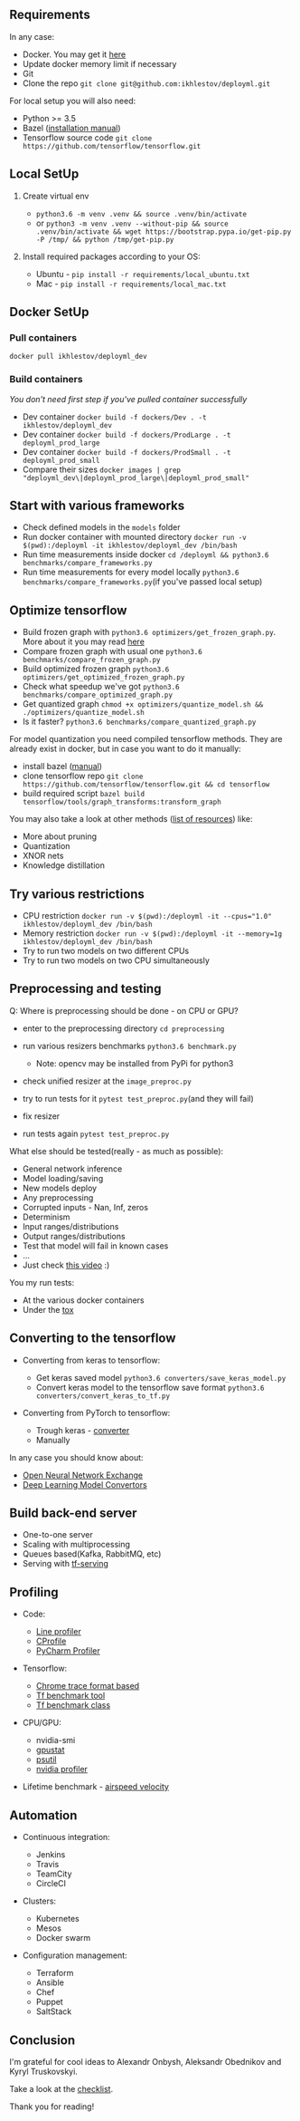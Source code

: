 ## Requirements

In any case:

- Docker. You may get it [here](https://docs.docker.com/install/)
- Update docker memory limit if necessary
- Git
- Clone the repo `git clone git@github.com:ikhlestov/deployml.git`

For local setup you will also need:

- Python >= 3.5
- Bazel ([installation manual](https://docs.bazel.build/versions/master/install.html))
- Tensorflow source code `git clone https://github.com/tensorflow/tensorflow.git`

## Local SetUp

1. Create virtual env
    - `python3.6 -m venv .venv && source .venv/bin/activate`
    - or `python3 -m venv .venv --without-pip && source .venv/bin/activate && wget https://bootstrap.pypa.io/get-pip.py -P /tmp/ && python /tmp/get-pip.py`
2. Install required packages according to your OS:

    - Ubuntu - `pip install -r requirements/local_ubuntu.txt`
    - Mac - `pip install -r requirements/local_mac.txt`

## Docker SetUp

### Pull containers

`docker pull ikhlestov/deployml_dev`

### Build containers

*You don't need first step if you've pulled container successfully*

- Dev container `docker build -f dockers/Dev . -t ikhlestov/deployml_dev`
- Dev container `docker build -f dockers/ProdLarge . -t deployml_prod_large`
- Dev container `docker build -f dockers/ProdSmall . -t deployml_prod_small`
- Compare their sizes `docker images | grep "deployml_dev\|deployml_prod_large\|deployml_prod_small"`

<!---
Don't forget about `.dockerignore` file.
Try to organize your docker file to use cache as much as possible.
Develop with ubuntu, release with some smaller distros.
-->

## Start with various frameworks

- Check defined models in the `models` folder
- Run docker container with mounted directory `docker run -v $(pwd):/deployml -it ikhlestov/deployml_dev /bin/bash`
- Run time measurements inside docker `cd /deployml && python3.6 benchmarks/compare_frameworks.py`
- Run time measurements for every model locally `python3.6 benchmarks/compare_frameworks.py`(if you've passed local setup)

## Optimize tensorflow

- Build frozen graph with `python3.6 optimizers/get_frozen_graph.py`. More about it you may read [here](https://blog.metaflow.fr/tensorflow-how-to-freeze-a-model-and-serve-it-with-a-python-api-d4f3596b3adc)
- Compare frozen graph with usual one `python3.6 benchmarks/compare_frozen_graph.py`
- Build optimized frozen graph `python3.6 optimizers/get_optimized_frozen_graph.py`
- Check what speedup we've got `python3.6 benchmarks/compare_optimized_graph.py`
- Get quantized graph `chmod +x optimizers/quantize_model.sh && ./optimizers/quantize_model.sh`
- Is it faster? `python3.6 benchmarks/compare_quantized_graph.py`

For model quantization you need compiled tensorflow methods. They are already exist in docker, but in case you want to do it manually:

- install bazel ([manual](https://docs.bazel.build/versions/master/install.html))
- clone tensorflow repo `git clone https://github.com/tensorflow/tensorflow.git && cd tensorflow`
- build required script `bazel build tensorflow/tools/graph_transforms:transform_graph`

<!---
The main usability that you may ship your model as one binary file.
You should freeze/optimize/serve model with the same tensorflow version.
Quantization may reduce model size, but also decrease model speed.
-->

You may also take a look at other methods ([list of resources](resources.md)) like:

- More about pruning
- Quantization
- XNOR nets
- Knowledge distillation

## Try various restrictions

- CPU restriction `docker run -v $(pwd):/deployml -it --cpus="1.0" ikhlestov/deployml_dev /bin/bash`
- Memory restriction `docker run -v $(pwd):/deployml -it --memory=1g ikhlestov/deployml_dev /bin/bash`
- Try to run two models on two different CPUs
- Try to run two models on two CPU simultaneously

<!---
Where data preprocessing should be done? CPU or GPU or even another host?
-->


## Preprocessing and testing

Q: Where is preprocessing should be done - on CPU or GPU?

- enter to the preprocessing directory `cd preprocessing`
- run various resizers benchmarks `python3.6 benchmark.py`
    
    - Note: opencv may be installed from PyPi for python3

- check unified resizer at the `image_preproc.py`
- try to run tests for it `pytest test_preproc.py`(and they will fail)
- fix resizer
- run tests again `pytest test_preproc.py`

What else should be tested(really - as much as possible):

- General network inference
- Model loading/saving
- New models deploy
- Any preprocessing
- Corrupted inputs - Nan, Inf, zeros
- Determinism
- Input ranges/distributions
- Output ranges/distributions
- Test that model will fail in known cases
- ...
- Just check [this video](https://youtu.be/T_YWBGApUgs?t=5h59m40s) :)

You my run tests:

- At the various docker containers
- Under the [tox](https://tox.readthedocs.io/en/latest/)

## Converting to the tensorflow

- Converting from keras to tensorflow:

    - Get keras saved model `python3.6 converters/save_keras_model.py`
    - Convert keras model to the tensorflow save format `python3.6 converters/convert_keras_to_tf.py`

- Converting from PyTorch to tensorflow:

    - Trough keras - [converter](https://github.com/nerox8664/pytorch2keras)
    - Manually

In any case you should know about:

- [Open Neural Network Exchange](https://github.com/onnx/onnx)
- [Deep Learning Model Convertors](https://github.com/ysh329/deep-learning-model-convertor)

## Build back-end server

- One-to-one server
- Scaling with multiprocessing
- Queues based(Kafka, RabbitMQ, etc)
- Serving with [tf-serving](https://www.tensorflow.org/serving/)

## Profiling

- Code:
    
    - [Line profiler](https://github.com/rkern/line_profiler)
    - [CProfile](https://docs.python.org/3.6/library/profile.html)
    - [PyCharm Profiler](https://www.jetbrains.com/help/pycharm/optimizing-your-code-using-profilers.html)

- Tensorflow:

    - [Chrome trace format based](https://towardsdatascience.com/howto-profile-tensorflow-1a49fb18073d)
    - [Tf benchmark tool](https://github.com/tensorflow/tensorflow/tree/master/tensorflow/tools/benchmark)
    - [Tf benchmark class](https://www.tensorflow.org/api_docs/python/tf/test/Benchmark)

- CPU/GPU:

    - nvidia-smi
    - [gpustat](https://github.com/wookayin/gpustat)
    - [psutil](https://pypi.python.org/pypi/psutil)
    - [nvidia profiler](https://developer.nvidia.com/nvidia-visual-profiler)

- Lifetime benchmark - [airspeed velocity](https://github.com/airspeed-velocity/asv)

## Automation

- Continuous integration:

    - Jenkins
    - Travis
    - TeamCity
    - CircleCI

- Clusters:

    - Kubernetes
    - Mesos
    - Docker swarm

- Configuration management:

    - Terraform
    - Ansible
    - Chef
    - Puppet
    - SaltStack

## Conclusion

I'm grateful for cool ideas to Alexandr Onbysh, Aleksandr Obednikov and Kyryl Truskovskyi.

Take a look at the [checklist](checklist.md).

Thank you for reading!
